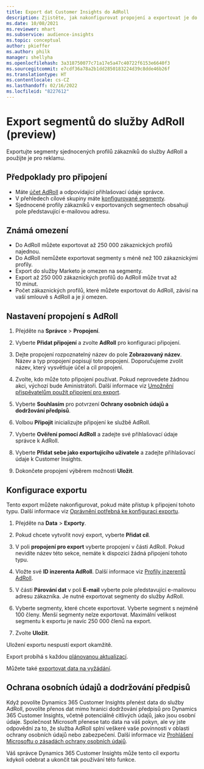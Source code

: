 ```yaml
---
title: Export dat Customer Insights do AdRoll
description: Zjistěte, jak nakonfigurovat propojení a exportovat je do AdRoll.
ms.date: 10/08/2021
ms.reviewer: mhart
ms.subservice: audience-insights
ms.topic: conceptual
author: pkieffer
ms.author: philk
manager: shellyha
ms.openlocfilehash: 3a318750077c71a17e5a47c40722f6153e6640f3
ms.sourcegitcommit: e7cdf36a78a2b1dd2850183224d39c8dde46b26f
ms.translationtype: HT
ms.contentlocale: cs-CZ
ms.lasthandoff: 02/16/2022
ms.locfileid: "8227612"
---
```

# <a name="export-segments-to-adroll-preview"></a>Export segmentů do služby AdRoll (preview)

Exportujte segmenty sjednocených profilů zákazníků do služby AdRoll a použijte je pro reklamu. 

## <a name="prerequisites-for-a-connection"></a>Předpoklady pro připojení

-   Máte [účet AdRoll](https://www.adroll.com/) a odpovídající přihlašovací údaje správce.
-   V přehledech cílové skupiny máte [konfigurované segmenty](segments.md).
-   Sjednocené profily zákazníků v exportovaných segmentech obsahují pole představující e-mailovou adresu.

## <a name="known-limitations"></a>Známá omezení

- Do AdRoll můžete exportovat až 250 000 zákaznických profilů najednou.
- Do AdRoll nemůžete exportovat segmenty s méně než 100 zákaznickými profily. 
- Export do služby Marketo je omezen na segmenty.
- Export až 250 000 zákaznických profilů do AdRoll může trvat až 10 minut. 
- Počet zákaznických profilů, které můžete exportovat do AdRoll, závisí na vaší smlouvě s AdRoll a je jí omezen.

## <a name="set-up-connection-to-adroll"></a>Nastavení propojení s AdRoll

1. Přejděte na **Správce** > **Propojení**.

1. Vyberte **Přidat připojení** a zvolte **AdRoll** pro konfiguraci připojení.

1. Dejte propojení rozpoznatelný název do pole **Zobrazovaný název**. Název a typ propojení popisují toto propojení. Doporučujeme zvolit název, který vysvětluje účel a cíl propojení.

1. Zvolte, kdo může toto připojení používat. Pokud neprovedete žádnou akci, výchozí bude Aministrátoři. Další informace viz [Umožnění přispěvatelům použít připojení pro export](connections.md#allow-contributors-to-use-a-connection-for-exports).

1. Vyberte **Souhlasím** pro potvrzení **Ochrany osobních údajů a dodržování předpisů**.

1. Volbou **Připojit** inicializujte připojení ke službě AdRoll.

1. Vyberte **Ověření pomocí AdRoll** a zadejte své přihlašovací údaje správce k AdRoll. 

1. Vyberte **Přidat sebe jako exportujícího uživatele** a zadejte přihlašovací údaje k Customer Insights.

1. Dokončete propojení výběrem možnosti **Uložit**.

## <a name="configure-an-export"></a>Konfigurace exportu

Tento export můžete nakonfigurovat, pokud máte přístup k připojení tohoto typu. Další informace viz [Oprávnění potřebná ke konfiguraci exportu](export-destinations.md#set-up-a-new-export).

1. Přejděte na **Data** > **Exporty**.

1. Pokud chcete vytvořit nový export, vyberte **Přidat cíl**.

1. V poli **propojení pro export** vyberte propojení v části AdRoll. Pokud nevidíte název této sekce, nemáte k dispozici žádná připojení tohoto typu.

1. Vložte své **ID inzerenta AdRoll**. Další informace viz [Profily inzerentů AdRoll](https://help.adroll.com/hc/articles/212011838-Advertiser-Profiles).

1. V části **Párování dat** v poli **E-mail** vyberte pole představující e-mailovou adresu zákazníka. Je nutné exportovat segmenty do služby AdRoll.

1. Vyberte segmenty, které chcete exportovat. Vyberte segment s nejméně 100 členy. Menší segmenty nelze exportovat. Maximální velikost segmentu k exportu je navíc 250 000 členů na export. 

1. Zvolte **Uložit**.

Uložení exportu nespustí export okamžitě.

Export probíhá s každou [plánovanou aktualizací](system.md#schedule-tab). 

Můžete také [exportovat data na vyžádání](export-destinations.md#run-exports-on-demand). 


## <a name="data-privacy-and-compliance"></a>Ochrana osobních údajů a dodržování předpisů

Když povolíte Dynamics 365 Customer Insights přenést data do služby AdRoll, povolíte přenos dat mimo hranici dodržování předpisů pro Dynamics 365 Customer Insights, včetně potenciálně citlivých údajů, jako jsou osobní údaje. Společnost Microsoft přenese tato data na váš pokyn, ale vy jste odpovědní za to, že služba AdRoll splní veškeré vaše povinnosti v oblasti ochrany osobních údajů nebo zabezpečení. Další informace viz [Prohlášení Microsoftu o zásadách ochrany osobních údajů](https://go.microsoft.com/fwlink/?linkid=396732).

Váš správce Dynamics 365 Customer Insights může tento cíl exportu kdykoli odebrat a ukončit tak používání této funkce.
